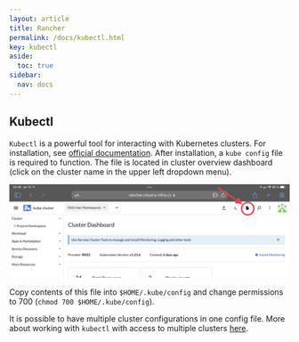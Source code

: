 ```yaml
---
layout: article
title: Rancher
permalink: /docs/kubectl.html
key: kubectl
aside:
  toc: true
sidebar:
  nav: docs
---
```


## Kubectl

`Kubectl` is a powerful tool for interacting with Kubernetes clusters. For installation, see [official documentation](https://kubernetes.io/docs/tasks/tools/#kubectl). After installation, a `kube config` file is required to function. The file is located in cluster overview dashboard (click on the cluster name in the upper left dropdown menu).

![kube config](config.jpg)

Copy contents of this file into `$HOME/.kube/config` and change permissions to 700 (`chmod 700 $HOME/.kube/config`). 

It is possible to have multiple cluster configurations in one config file. More about working with `kubectl` with access to multiple clusters [here](/docs/rancher-multiple.html).
